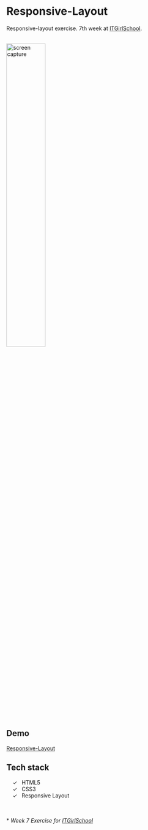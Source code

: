 # Responsive-Layout

Responsive-layout exercise. 7th week at [ITGirlSchool].


<br>
<img width="45%" alt="screen capture" src="../main/captureweb.jpeg">

## Demo
[Responsive-Layout]

## Tech stack

&nbsp;&nbsp;&nbsp;&nbsp;&check;&nbsp;&nbsp; HTML5<br>
&nbsp;&nbsp;&nbsp;&nbsp;&check;&nbsp;&nbsp; CSS3<br>
&nbsp;&nbsp;&nbsp;&nbsp;&check;&nbsp;&nbsp; Responsive Layout<br>

<br><br> 
\* _Week 7 Exercise for [ITGirlSchool]_ 
  

   [ITGirlSchool]: <https://itgirlschool.com/en>
   [Responsive-Layout]: <https://alenagm.github.io/Responsive-Layout/>
